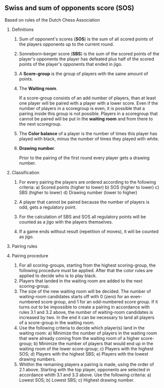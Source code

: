
Swiss and sum of opponents score (SOS)
--------------------------------------

Based on rules of the Dutch Chess Association

1. Definitions

    1. Sum of opponent's scores (**SOS**) is the sum of all scored points of the players opponents
       up to the current round.

    2. Sonneborn-berger score (**SBS**) is the sum of the scored points of the player's opponents 
       the player has defeated plus half of the scored points of the player's opponents that
       ended in jigo.

    3. A **Score-group** is the group of players with the same amount of points.

    4. The **Waiting room**.

       If a score-group consists of an add number of players, than at least one player will be
       paired with a player with a lower score. Even if the number of players in a scoregroup
       is even, it is possible that a pairing inside this group is not possible. Players in a
       scoregroup that cannot be paired will be put in the **waiting room** and from there to the
       next scoregroup.

    5. The **Color balance** of a player is the number of times this player has played with black,
       minus the number of times they played with white.

    6. **Drawing number**.

       Prior to the pairing of the first round every player gets a drawing number.

2. Classification

    1. For every pairing the players are ordered according to the following criteria:
       a) Scored points (higher to lower)
       b) SOS (higher to lower)
       c) SBS (higher to lower)
       d) Drawing number (lower to higher)

    2. A player that cannot be paired because the number of players is odd, gets a regulatory point.
    3. For the calculation of SBS and SOS all regulatory points will be counted as a jigo with 
       the players themselves.
    4. If a game ends without result (repetition of moves), it will be counted as jigo.

3. Pairing rules

4. Pairing procedure

    1. For all scoring-groups, starting from the highest scoring-group, the following procedure
       must be applied. After that the color rules are applied to decide who is to play black.
    2. Players that landed in the waiting room are added to the next scoring-group.
    3. The size of the new waiting room will be decided. The number of waiting-room candidates
       starts off with 0 (zero) for an even-numbered score group, and 1 for an odd-numbered
       score group. If it turns out to be impossible to create a pairing in accordance with 
       rules 3.1 and 3.2 above, the number of waiting-room candidates is increased by two.
       In the end it can be necessary to land all players of a score-group in the waiting room.
    4. Use the following criteria to decide which player(s) land in the waiting room:
       a) Minimize the number of players in the waiting room that were already coming from the
          waiting room of a higher score-group;
       b) Minimize the number of players that would end up in the waiting room of the lower score-group;
       c) Players with the highest SOS;
       d) Players with the highest SBS;
       e) Players with the lowest drawing numbers.
    5. Whithin the remaining players a pairing is made, using the order of 2.1 above. Starting with
       the top player, opponents are selected in accordance whith 3.1 and 3.3 above. Use the
       following criteria:
       a) Lowest SOS;
       b) Lowest SBS;
       c) Highest drawing number.




       
